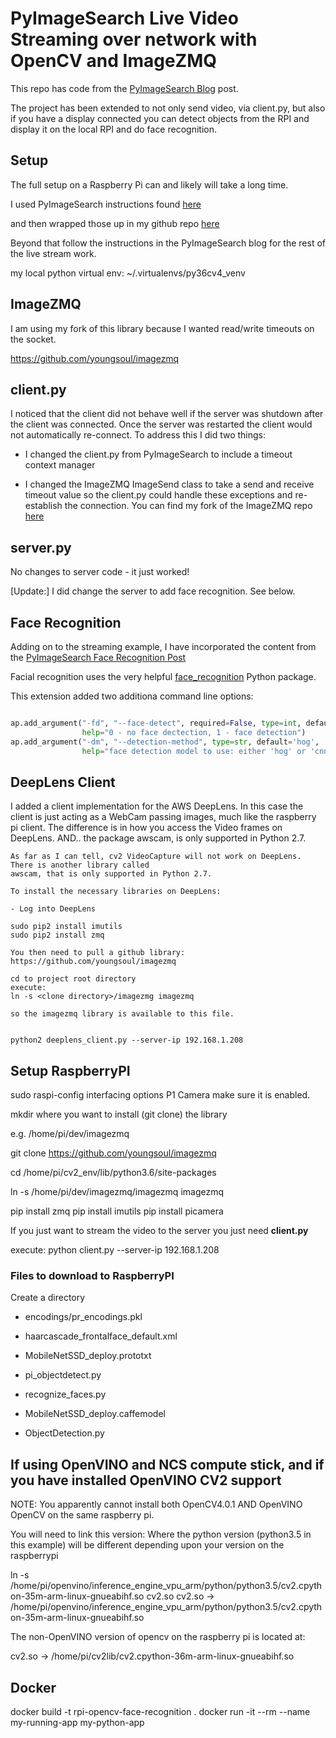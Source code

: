 # PyImageSearch Live Video Streaming over network with OpenCV and ImageZMQ

This repo has code from the [PyImageSearch Blog](https://www.pyimagesearch.com/2019/04/15/live-video-streaming-over-network-with-opencv-and-imagezmq/) post.

The project has been extended to not only send video, via client.py, but also if you have a display connected you 
can detect objects from the RPI and display it on the local RPI and do face recognition.

## Setup

The full setup on a Raspberry Pi can and likely will take a long time.

I used PyImageSearch instructions found [here](https://www.pyimagesearch.com/2018/06/25/raspberry-pi-face-recognition/)

and then wrapped those up in my github repo [here](https://github.com/youngsoul/pyimagesearch-py-face-recognition)

Beyond that follow the instructions in the PyImageSearch blog for the rest of the live stream work.

my local python virtual env: ~/.virtualenvs/py36cv4_venv

## ImageZMQ

I am using my fork of this library because I wanted read/write timeouts on the socket.

https://github.com/youngsoul/imagezmq



## client.py

I noticed that the client did not behave well if the server was shutdown after the client was connected.  Once the server was restarted the client would not automatically re-connect.  To address this I did two things:

* I changed the client.py from PyImageSearch to include a timeout context manager

* I changed the ImageZMQ ImageSend class to take a send and receive timeout value so the client.py could handle these exceptions and re-establish the connection.  You can find my fork of the ImageZMQ repo [here](https://github.com/youngsoul/imagezmq)

## server.py

No changes to server code - it just worked!

[Update:] I did change the server to add face recognition.  See below.


## Face Recognition

Adding on to the streaming example, I have incorporated the content from the [PyImageSearch Face Recognition Post](https://www.pyimagesearch.com/2018/06/18/face-recognition-with-opencv-python-and-deep-learning/)

Facial recognition uses the very helpful [face_recognition](https://github.com/ageitgey/face_recognition) Python package.

This extension added two additiona command line options:
```python

ap.add_argument("-fd", "--face-detect", required=False, type=int, default=0,
                help="0 - no face dectection, 1 - face detection")
ap.add_argument("-dm", "--detection-method", type=str, default='hog',
                help="face detection model to use: either 'hog' or 'cnn' ")

```

## DeepLens Client

I added a client implementation for the AWS DeepLens.  In this case the client is just acting as a WebCam passing images, much like the raspberry pi client.  The difference is in how you access the Video frames on DeepLens.  AND.. the package awscam, is only supported in Python 2.7.

```text
As far as I can tell, cv2 VideoCapture will not work on DeepLens.  There is another library called
awscam, that is only supported in Python 2.7.

To install the necessary libraries on DeepLens:

- Log into DeepLens

sudo pip2 install imutils
sudo pip2 install zmq

You then need to pull a github library:
https://github.com/youngsoul/imagezmq

cd to project root directory
execute:
ln -s <clone directory>/imagezmg imagezmq

so the imagezmq library is available to this file.


python2 deeplens_client.py --server-ip 192.168.1.208
```


## Setup RaspberryPI

sudo raspi-config
interfacing options
P1 Camera
make sure it is enabled.


mkdir where you want to install (git clone) the library

e.g.  /home/pi/dev/imagezmq

git clone https://github.com/youngsoul/imagezmq

cd /home/pi/cv2_env/lib/python3.6/site-packages

ln -s /home/pi/dev/imagezmq/imagezmq imagezmq

pip install zmq
pip install imutils
pip install picamera

If you just want to stream the video to the server you just need **client.py**

execute: python client.py --server-ip 192.168.1.208


### Files to download to RaspberryPI

Create a directory

- encodings/pr_encodings.pkl

- haarcascade_frontalface_default.xml

- MobileNetSSD_deploy.prototxt

- pi_objectdetect.py

- recognize_faces.py

- MobileNetSSD_deploy.caffemodel

- ObjectDetection.py


## If using OpenVINO and NCS compute stick, and if you have installed OpenVINO CV2 support
NOTE:  You apparently cannot install both OpenCV4.0.1 AND OpenVINO OpenCV on the same raspberry pi.

You will need to link this version:
Where the python version (python3.5 in this example) will be different depending upon your version on the raspberrypi

ln -s /home/pi/openvino/inference_engine_vpu_arm/python/python3.5/cv2.cpython-35m-arm-linux-gnueabihf.so cv2.so
cv2.so -> /home/pi/openvino/inference_engine_vpu_arm/python/python3.5/cv2.cpython-35m-arm-linux-gnueabihf.so


The non-OpenVINO version of opencv on the raspberry pi is located at:

cv2.so -> /home/pi/cv2lib/cv2.cpython-36m-arm-linux-gnueabihf.so


## Docker
docker build -t rpi-opencv-face-recognition .
docker run -it --rm --name my-running-app my-python-app

